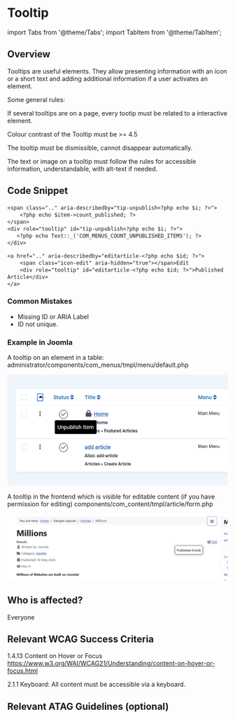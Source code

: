 Tooltip
=======
import Tabs from '@theme/Tabs';
import TabItem from '@theme/TabItem';

## Overview

Tooltips are useful elements. They allow presenting information with an icon or a short text and adding additional information if a user activates an element.

Some general rules:

If several tooltips are on a page, every tootip must be related to a interactive element.

Colour contrast of the Tooltip must be >= 4.5 

The tooltip must be dismissible, cannot disappear automatically.

The text or image on a tooltip must follow the rules for accessible information, understandable, with alt-text if needed.





## Code Snippet 

```PHPx title="Example Tooltip from com_menus, view menus "
<span class=".." aria-describedby="tip-unpublish<?php echo $i; ?>">
    <?php echo $item->count_published; ?>
</span>
<div role="tooltip" id="tip-unpublish<?php echo $i; ?>">
   <?php echo Text::_('COM_MENUS_COUNT_UNPUBLISHED_ITEMS'); ?>
</div>
```

```PHPx title="Example Tooltip frontend -  edit icon for an article"
<a href=".." aria-describedby="editarticle-<?php echo $id; ?>">
    <span class="icon-edit" aria-hidden="true"></span>Edit
    <div role="tooltip" id="editarticle-<?php echo $id; ?>">Published Article</div>
</a>       
```

### Common Mistakes
- Missing ID or ARIA Label 
- ID not unique.

### Example in Joomla

A tooltip on an element in a table:
administrator/components/com_menus/tmpl/menu/default.php

![A tooltip indicates the unpublish action on the state button](image.png)

A tooltip in the frontend which is visible for editable content (if you have permission for editing)
components/com_content/tmpl/article/form.php

![A Tooltip indicates the state of an article](image-1.png)


## Who is affected?
Everyone





## Relevant WCAG Success Criteria

1.4.13 Content on Hover or Focus https://www.w3.org/WAI/WCAG21/Understanding/content-on-hover-or-focus.html

2.1.1 Keyboard: All content must be accessible via a keyboard.



## Relevant ATAG Guidelines (optional)

